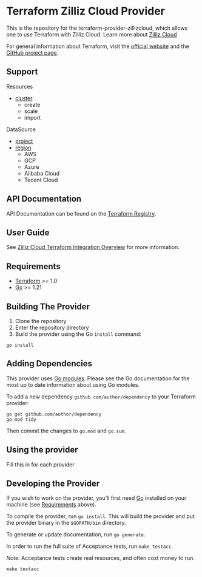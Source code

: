 # Terraform Zilliz Cloud Provider

This is the repository for the terraform-provider-zillizcloud, which allows one to use Terraform with Zilliz Cloud. Learn more about [Zilliz Cloud](https://zilliz.com/cloud)

For general information about Terraform, visit the [official website](https://www.terraform.io) and the [GitHub project page](https://github.com/hashicorp/terraform).

## Support
Resources
- [cluster](./docs/resources/cluster.md)
    - create
    - scale
    - import

DataSource

- [project](./docs/data-sources/project.md)
- [region](./docs/data-sources/regions.md)
    - AWS
    - GCP
    - Azure
    - Alibaba Cloud
    - Tecent Cloud

## API Documentation

API Documentation can be found on the [Terraform Registry](https://registry.terraform.io/providers/zilliztech/zillizcloud/latest/docs).

## User Guide

See [Zilliz Cloud Terraform Integration Overview](./docs/README.md) for more information.


## Requirements

- [Terraform](https://developer.hashicorp.com/terraform/downloads) >= 1.0
- [Go](https://golang.org/doc/install) >= 1.21

## Building The Provider

1. Clone the repository
1. Enter the repository directory
1. Build the provider using the Go `install` command:

```shell
go install
```

## Adding Dependencies

This provider uses [Go modules](https://github.com/golang/go/wiki/Modules).
Please see the Go documentation for the most up to date information about using Go modules.

To add a new dependency `github.com/author/dependency` to your Terraform provider:

```shell
go get github.com/author/dependency
go mod tidy
```

Then commit the changes to `go.mod` and `go.sum`.

## Using the provider

Fill this in for each provider

## Developing the Provider

If you wish to work on the provider, you'll first need [Go](http://www.golang.org) installed on your machine (see [Requirements](#requirements) above).

To compile the provider, run `go install`. This will build the provider and put the provider binary in the `$GOPATH/bin` directory.

To generate or update documentation, run `go generate`.

In order to run the full suite of Acceptance tests, run `make testacc`.

*Note:* Acceptance tests create real resources, and often cost money to run.

```shell
make testacc
```

